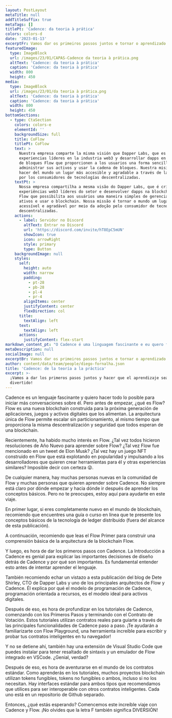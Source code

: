 ```yaml
---
layout: PostLayout
metaTitle: null
addTitleSuffix: true
metaTags: []
titlePt: 'Cadence: da teoria à prática'
colors: colors-d
date: '2023-01-13'
excerptFr: Vamos dar os primeiros passos juntos e tornar o aprendizado divertido
featuredImage:
  type: ImageBlock
  url: /images/23/01/CAPAS-Cadence da teoria à prática.png
  altText: 'Cadence: da teoria à prática'
  caption: 'Cadence: da teoria à prática'
  width: 800
  height: 450
media:
  type: ImageBlock
  url: /images/23/01/da teoria à prática.png
  altText: 'Cadence: da teoria à prática'
  caption: 'Cadence: da teoria à prática'
  width: 800
  height: 450
bottomSections:
  - type: CtaSection
    colors: colors-e
    elementId: ''
    backgroundSize: full
    title: CoFlow
    titlePt: CoFlow
    text: >
      Nuestra empresa comparte la misma visión que Dapper Labs, que es crear
      experiencias líderes en la industria web3 y desarrollar dapps en la cadena
      de bloques Flow que proporcionen a los usuarios una forma sencilla de
      administrar sus activos y usar la cadena de bloques. Nuestra misión es
      hacer del mundo un lugar más accesible y agradable a través de la adopción
      por los consumidores de tecnologías descentralizadas.
    textPt: >
      Nossa empresa compartilha a mesma visão do Dapper Labs, que é criar
      experiências web3 líderes do setor e desenvolver dapps na blockchain da
      Flow que possibilita aos usuários uma maneira simples de gerenciar seus
      ativos e usar o blockchain. Nossa missão é tornar o mundo um lugar mais
      acessível e agradável por meio da adoção pelo consumidor de tecnologias
      descentralizadas.
    actions:
      - label: Servidor no Discord
        altText: Entrar no Discord
        url: 'https://discord.com/invite/hT8EpC5mUN'
        showIcon: true
        icon: arrowRight
        style: primary
        type: Button
    backgroundImage: null
    styles:
      self:
        height: auto
        width: narrow
        padding:
          - pt-28
          - pb-28
          - pl-4
          - pr-4
        alignItems: center
        justifyContent: center
        flexDirection: col
      title:
        textAlign: left
      text:
        textAlign: left
      actions:
        justifyContent: flex-start
markdown_content_pt: "O Cadence é uma linguagem fascinante e eu quero fazer tudo o que puder para iniciar mais conversas sobre ela.\n\nMas antes de começarmos, vamos falar sobre o que é o Flow? O Flow é uma nova blockchain construída para a próxima geração de aplicativos, jogos e ativos digitais que os alimentam. A arquitetura única do Flow permite escalar sem particionamento, ao mesmo tempo em que fornece a mesma descentralização e segurança que todos esperam de uma blockchain.\n\nRecentemente, houve muito interesse no Flow. Talvez todos tenham feito resoluções de Ano Novo para aprender sobre o Flow? Talvez o Flow tenha sido mencionado em um tweet do Elon Musk? Talvez haja um jogo NFT construído no Flow que está explodindo em popularidade e impulsionando desenvolvedores que querem criar ferramentas para ele e outras experiências semelhantes? Impossível dizer com certeza \U0001F61C.\n\nDe qualquer forma, há muitas pessoas novas na comunidade Flow e muitas pessoas que querem aprender sobre o Cadence. Nem sempre é claro por onde começar, e para onde ir depois de aprender os conceitos básicos. Mas não se preocupe, eu estou aqui para te ajudar nessa jornada.\n\nPrimeiro, se você é completamente novo no mundo blockchain, eu recomendo que você encontre um guia ou curso online que te introduza aos conceitos básicos da tecnologia de ledger distribuído (fora do escopo desse post).\n\nEm seguida, eu recomendo que você leia o Flow Primer para construir um entendimento básico da arquitetura do blockchain Flow.\n\nE então, é hora de dar os primeiros passos com Cadence. A Introdução ao Cadence é ótima para explicar as importantes decisões de design por trás do Cadence e por que elas são importantes. É fundamental entender isso antes de tentar aprender a linguagem.\n\nEu também recomendo dar uma olhada neste post de blog do Dete Shirley, CTO da Dapper Labs e um dos principais arquitetos do Flow e Cadence. Ele explica por que o modelo de programação do Cadence, programação orientada a recursos, é o modelo ideal para ativos digitais.\n\nDepois disso, é hora de se aprofundar nos tutoriais do Cadence, começando pelos Primeiros Passos e terminando com o Contrato de Votação. Esses tutoriais usam contratos reais para te guiar pelas principais funcionalidades do Cadence passo a passo. Eles vão te ajudar a se familiarizar com o Flow Playground, uma ferramenta incrível para escrever e testar seus contratos inteligentes no seu navegador!\n\nE não para por aí, existe também uma extensão do Visual Studio Code que você pode instalar para ter destaque de sintaxe e um emulador do Flow integrado no VSCode. Legal, né?\n\nE depois disso, é hora de se aventurar pelo mundo dos contratos padrão. Como você vai aprender nos tutoriais, muitos projetos blockchain usam tokens fungíveis, tokens não-fungíveis ou ambos, mesmo que não precisem de fato. Existem interfaces padrão para ambos os tipos que recomendamos que você use para ser interoperável com outros contratos inteligentes. Cada um está em um repositório Github separado.\n\nEntão, o que está esperando? Vamos começar essa jornada incrível com Cadence e Flow. Não se esqueça, a letra F também significa DIVERSAO!\n\n\n\n"
metaDescription: null
socialImage: null
excerptBr: Vamos dar os primeiros passos juntos e tornar o aprendizado divertido
author: content/data/team/people/diego-fornalha.json
title: 'Cadence: de la teoría a la práctica'
excerpt: >-
  ¡Vamos a dar los primeros pasos juntos y hacer que el aprendizaje sea
  divertido!
---
```




Cadence es un lenguaje fascinante y quiero hacer todo lo posible para iniciar más conversaciones sobre él. Pero antes de empezar, ¿qué es Flow? Flow es una nueva blockchain construida para la próxima generación de aplicaciones, juegos y activos digitales que los alimentan. La arquitectura única de Flow permite escalar sin particionamiento, al mismo tiempo que proporciona la misma descentralización y seguridad que todos esperan de una blockchain.

Recientemente, ha habido mucho interés en Flow. ¿Tal vez todos hicieron resoluciones de Año Nuevo para aprender sobre Flow? ¿Tal vez Flow fue mencionado en un tweet de Elon Musk? ¿Tal vez hay un juego NFT construido en Flow que está explotando en popularidad y impulsando a los desarrolladores que quieren crear herramientas para él y otras experiencias similares? Imposible decir con certeza 😜.

De cualquier manera, hay muchas personas nuevas en la comunidad de Flow y muchas personas que quieren aprender sobre Cadence. No siempre está claro por dónde empezar y hacia dónde ir después de aprender los conceptos básicos. Pero no te preocupes, estoy aquí para ayudarte en este viaje.

En primer lugar, si eres completamente nuevo en el mundo de blockchain, recomiendo que encuentres una guía o curso en línea que te presente los conceptos básicos de la tecnología de ledger distribuido (fuera del alcance de esta publicación).

A continuación, recomiendo que leas el Flow Primer para construir una comprensión básica de la arquitectura de la blockchain Flow.

Y luego, es hora de dar los primeros pasos con Cadence. La Introducción a Cadence es genial para explicar las importantes decisiones de diseño detrás de Cadence y por qué son importantes. Es fundamental entender esto antes de intentar aprender el lenguaje.

También recomiendo echar un vistazo a esta publicación del blog de Dete Shirley, CTO de Dapper Labs y uno de los principales arquitectos de Flow y Cadence. Él explica por qué el modelo de programación de Cadence, programación orientada a recursos, es el modelo ideal para activos digitales.

Después de eso, es hora de profundizar en los tutoriales de Cadence, comenzando con los Primeros Pasos y terminando con el Contrato de Votación. Estos tutoriales utilizan contratos reales para guiarte a través de las principales funcionalidades de Cadence paso a paso. ¡Te ayudarán a familiarizarte con Flow Playground, una herramienta increíble para escribir y probar tus contratos inteligentes en tu navegador!

Y no se detiene ahí, también hay una extensión de Visual Studio Code que puedes instalar para tener resaltado de sintaxis y un emulador de Flow integrado en VSCode. ¿Genial, verdad?

Después de eso, es hora de aventurarse en el mundo de los contratos estándar. Como aprenderás en los tutoriales, muchos proyectos blockchain utilizan tokens fungibles, tokens no fungibles o ambos, incluso si no los necesitan. Hay interfaces estándar para ambos tipos que recomendamos que utilices para ser interoperable con otros contratos inteligentes. Cada uno está en un repositorio de Github separado.

Entonces, ¿qué estás esperando? Comencemos este increíble viaje con Cadence y Flow. ¡No olvides que la letra F también significa DIVERSIÓN!




